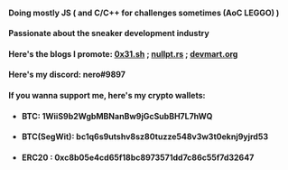 #### Doing mostly JS ( and C/C++ for challenges sometimes (AoC LEGGO) )
#### Passionate about the sneaker development industry
#### Here's the blogs I promote: [0x31.sh](https://0x31.sh/) ; [nullpt.rs](https://nullpt.rs/) ; [devmart.org](https://devmart.org/)

#### Here's my discord: nero#9897
#### If you wanna support me, here's my crypto wallets:
  - #### BTC: 1WiiS9b2WgbMBNanBw9jGcSubBH7L7hWQ
  - #### BTC(SegWit): bc1q6s9utshv8sz80tuzze548v3w3t0eknj9yjrd53
  - #### ERC20 : 0xc8b05e4cd65f18bc8973571dd7c86c55f7d32647
